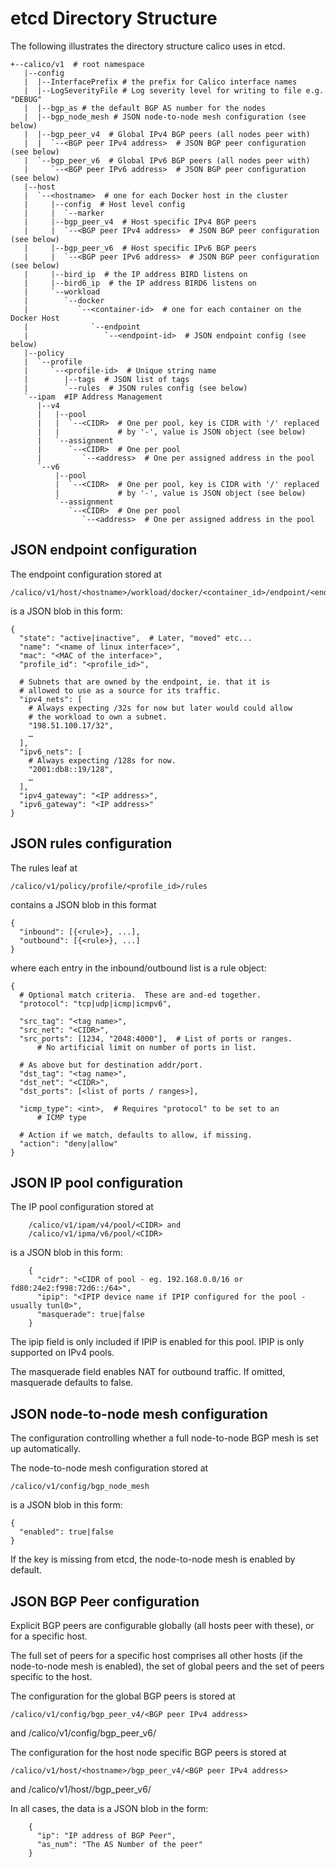 # etcd Directory Structure

The following illustrates the directory structure calico uses in etcd.

 	+--calico/v1  # root namespace
 	   |--config
 	   |  |--InterfacePrefix # the prefix for Calico interface names
 	   |  |--LogSeverityFile # Log severity level for writing to file e.g. "DEBUG"
 	   |  |--bgp_as # the default BGP AS number for the nodes
 	   |  |--bgp_node_mesh # JSON node-to-node mesh configuration (see below)
	   |  |--bgp_peer_v4  # Global IPv4 BGP peers (all nodes peer with)
	   |  |  `--<BGP peer IPv4 address>  # JSON BGP peer configuration (see below)
	   |  `--bgp_peer_v6  # Global IPv6 BGP peers (all nodes peer with)
	   |     `--<BGP peer IPv6 address>  # JSON BGP peer configuration (see below)
	   |--host
	   |  `--<hostname>  # one for each Docker host in the cluster
	   |     |--config  # Host level config
	   |     |  `--marker
	   |     |--bgp_peer_v4  # Host specific IPv4 BGP peers
	   |     |  `--<BGP peer IPv4 address>  # JSON BGP peer configuration (see below)
	   |     |--bgp_peer_v6  # Host specific IPv6 BGP peers
	   |     |  `--<BGP peer IPv6 address>  # JSON BGP peer configuration (see below)
	   |     |--bird_ip  # the IP address BIRD listens on
	   |     |--bird6_ip  # the IP address BIRD6 listens on
	   |     `--workload
	   |        `--docker
	   |           `--<container-id>  # one for each container on the Docker Host
	   |              `--endpoint
	   |                 `--<endpoint-id>  # JSON endpoint config (see below)
	   |--policy
	   |  `--profile
	   |     `--<profile-id>  # Unique string name
	   |        |--tags  # JSON list of tags
	   |        `--rules  # JSON rules config (see below)
	   `--ipam  #IP Address Management
	      |--v4
	      |   |--pool
	      |   |  `--<CIDR>  # One per pool, key is CIDR with '/' replaced 
	      |   |             # by '-', value is JSON object (see below)
	      |   `--assignment
	      |      `--<CIDR>  # One per pool
	      |         `--<address>  # One per assigned address in the pool
	      `--v6
	          |--pool
	          |  `--<CIDR>  # One per pool, key is CIDR with '/' replaced
	          |             # by '-', value is JSON object (see below)
	          `--assignment
	             `--<CIDR>  # One per pool
	                `--<address>  # One per assigned address in the pool

## JSON endpoint configuration

The endpoint configuration stored at 

	/calico/v1/host/<hostname>/workload/docker/<container_id>/endpoint/<endpoint_id>

is a JSON blob in this form:

	{
	  "state": "active|inactive",  # Later, "moved" etc...
	  "name": "<name of linux interface>",
	  "mac": "<MAC of the interface>",
	  "profile_id": "<profile_id>",
	  
	  # Subnets that are owned by the endpoint, ie. that it is
	  # allowed to use as a source for its traffic.
	  "ipv4_nets": [
	    # Always expecting /32s for now but later would could allow
	    # the workload to own a subnet.
	    "198.51.100.17/32",
	    … 
	  ],
	  "ipv6_nets": [
	    # Always expecting /128s for now.
	    "2001:db8::19/128",
	    …
	  ],
	  "ipv4_gateway": "<IP address>",
	  "ipv6_gateway": "<IP address>"
	}

## JSON rules configuration

The rules leaf at 

	/calico/v1/policy/profile/<profile_id>/rules

contains a JSON blob in this format

	{
	  "inbound": [{<rule>}, ...],
	  "outbound": [{<rule>}, ...]
	}

where each entry in the inbound/outbound list is a rule object:

	{
	  # Optional match criteria.  These are and-ed together.
	  "protocol": "tcp|udp|icmp|icmpv6",

	  "src_tag": "<tag name>",
	  "src_net": "<CIDR>",
	  "src_ports": [1234, "2048:4000"],  # List of ports or ranges.
	      # No artificial limit on number of ports in list.

	  # As above but for destination addr/port.
	  "dst_tag": "<tag name>",
	  "dst_net": "<CIDR>",
	  "dst_ports": [<list of ports / ranges>],

	  "icmp_type": <int>,  # Requires "protocol" to be set to an 
	      # ICMP type 

	  # Action if we match, defaults to allow, if missing.
	  "action": "deny|allow"
	} 

## JSON IP pool configuration

The IP pool configuration stored at

        /calico/v1/ipam/v4/pool/<CIDR> and
        /calico/v1/ipma/v6/pool/<CIDR>

is a JSON blob in this form:

        {
          "cidr": "<CIDR of pool - eg. 192.168.0.0/16 or fd80:24e2:f998:72d6::/64>",
          "ipip": "<IPIP device name if IPIP configured for the pool - usually tunl0>",
          "masquerade": true|false
        }

The ipip field is only included if IPIP is enabled for this pool.  IPIP is only supported on IPv4 pools.  

The masquerade field enables NAT for outbound traffic.  If omitted, masquerade defaults to false.

## JSON node-to-node mesh configuration

The configuration controlling whether a full node-to-node BGP mesh is set up
automatically.

The node-to-node mesh configuration stored at

	/calico/v1/config/bgp_node_mesh

is a JSON blob in this form:

 	{
	  "enabled": true|false
	}

If the key is missing from etcd, the node-to-node mesh is enabled by default.

## JSON BGP Peer configuration

Explicit BGP peers are configurable globally (all hosts peer with these), or
for a specific host.

The full set of peers for a specific host comprises all other hosts (if the
node-to-node mesh is enabled), the set of global peers and the set of peers
specific to the host.

The configuration for the global BGP peers is stored at

	/calico/v1/config/bgp_peer_v4/<BGP peer IPv4 address>
and
	/calico/v1/config/bgp_peer_v6/<BGP peer IPv6 address>


The configuration for the host node specific BGP peers is stored at

	/calico/v1/host/<hostname>/bgp_peer_v4/<BGP peer IPv4 address>
and
	/calico/v1/host/<hostname>/bgp_peer_v6/<BGP peer IPv6 address>

In all cases, the data is a JSON blob in the form:

        {
          "ip": "IP address of BGP Peer",
          "as_num": "The AS Number of the peer"
        }

